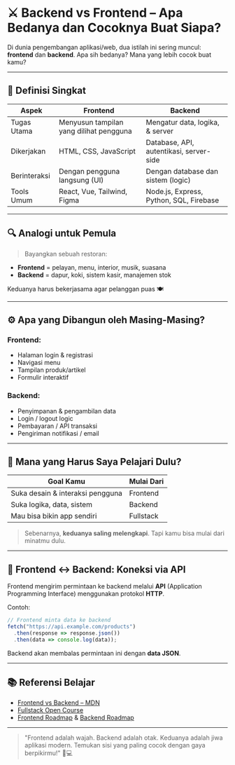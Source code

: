 # ⚔️ Backend vs Frontend – Apa Bedanya dan Cocoknya Buat Siapa?

Di dunia pengembangan aplikasi/web, dua istilah ini sering muncul: **frontend** dan **backend**. Apa sih bedanya? Mana yang lebih cocok buat kamu?

---

## 🧠 Definisi Singkat

| Aspek        | Frontend                                | Backend                                 |
| ------------ | --------------------------------------- | --------------------------------------- |
| Tugas Utama  | Menyusun tampilan yang dilihat pengguna | Mengatur data, logika, & server         |
| Dikerjakan   | HTML, CSS, JavaScript                   | Database, API, autentikasi, server-side |
| Berinteraksi | Dengan pengguna langsung (UI)           | Dengan database dan sistem (logic)      |
| Tools Umum   | React, Vue, Tailwind, Figma             | Node.js, Express, Python, SQL, Firebase |

---

## 🔍 Analogi untuk Pemula

> Bayangkan sebuah restoran:

- **Frontend** = pelayan, menu, interior, musik, suasana
- **Backend** = dapur, koki, sistem kasir, manajemen stok

Keduanya harus bekerjasama agar pelanggan puas 🍽️

---

## ⚙️ Apa yang Dibangun oleh Masing-Masing?

### Frontend:

- Halaman login & registrasi
- Navigasi menu
- Tampilan produk/artikel
- Formulir interaktif

### Backend:

- Penyimpanan & pengambilan data
- Login / logout logic
- Pembayaran / API transaksi
- Pengiriman notifikasi / email

---

## 🧭 Mana yang Harus Saya Pelajari Dulu?

| Goal Kamu                        | Mulai Dari |
| -------------------------------- | ---------- |
| Suka desain & interaksi pengguna | Frontend   |
| Suka logika, data, sistem        | Backend    |
| Mau bisa bikin app sendiri       | Fullstack  |

> Sebenarnya, **keduanya saling melengkapi**. Tapi kamu bisa mulai dari minatmu dulu.

---

## 🔗 Frontend ↔ Backend: Koneksi via API

Frontend mengirim permintaan ke backend melalui **API** (Application Programming Interface) menggunakan protokol **HTTP**.

Contoh:

```js
// Frontend minta data ke backend
fetch("https://api.example.com/products")
  .then(response => response.json())
  .then(data => console.log(data));
```

Backend akan membalas permintaan ini dengan **data JSON**.

---

## 📚 Referensi Belajar

- [Frontend vs Backend – MDN](https://developer.mozilla.org/en-US/docs/Learn/Server-side/First_steps/Introduction)
- [Fullstack Open Course](https://fullstackopen.com/en/)
- [Frontend Roadmap](https://roadmap.sh/frontend) & [Backend Roadmap](https://roadmap.sh/backend)

---

> "Frontend adalah wajah. Backend adalah otak. Keduanya adalah jiwa aplikasi modern. Temukan sisi yang paling cocok dengan gaya berpikirmu!" 🧠💻

